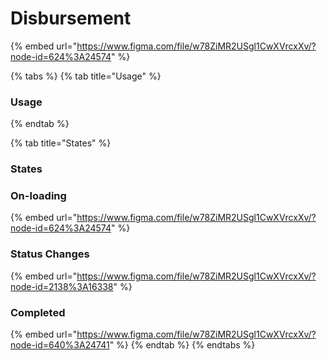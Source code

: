 # Disbursement

{% embed url="https://www.figma.com/file/w78ZiMR2USgl1CwXVrcxXv/?node-id=624%3A24574" %}

{% tabs %}
{% tab title="Usage" %}
### Usage
{% endtab %}

{% tab title="States" %}
### States

### On-loading

{% embed url="https://www.figma.com/file/w78ZiMR2USgl1CwXVrcxXv/?node-id=624%3A24574" %}

### Status Changes

{% embed url="https://www.figma.com/file/w78ZiMR2USgl1CwXVrcxXv/?node-id=2138%3A16338" %}

### Completed 

{% embed url="https://www.figma.com/file/w78ZiMR2USgl1CwXVrcxXv/?node-id=640%3A24741" %}
{% endtab %}
{% endtabs %}



